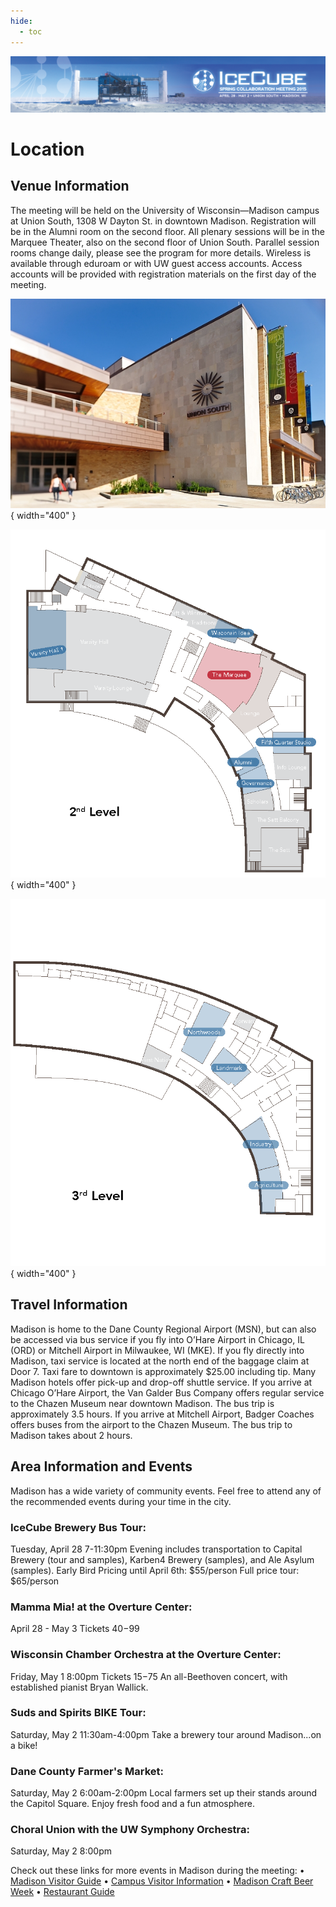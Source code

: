```yaml
---
hide:
  - toc
---
```


![2015 Spring Collaboration Meeting](IceCubeCollabMeeting15_web_banner_012915.png)

# Location


## Venue Information

The meeting will be held on the University of Wisconsin—Madison campus at Union South, 1308 W Dayton St. in downtown Madison. Registration will be in the Alumni room on the second floor. All plenary sessions will be in the Marquee Theater, also on the second floor of Union South. Parallel session rooms change daily, please see the program for more details. Wireless is available through eduroam or with UW guest access accounts. Access accounts will be provided with registration materials on the first day of the meeting.


![](Union_South11_6805.jpeg){ width="400" }

![](U.South_Collab_Map_Page_1.png){ width="400" }

![](U.South_Collab_Map_Page_2.png){ width="400" }

## Travel Information

Madison is home to the Dane County Regional Airport (MSN), but can also be accessed via bus service if you fly into O’Hare Airport in Chicago, IL (ORD) or Mitchell Airport in Milwaukee, WI (MKE). If you fly directly into Madison, taxi service is located at the north end of the baggage claim at Door 7. Taxi fare to downtown is approximately $25.00 including tip. Many Madison hotels offer pick-up and drop-off shuttle service. If you arrive at Chicago O’Hare Airport, the Van Galder Bus Company offers regular service to the Chazen Museum near downtown Madison. The bus trip is approximately 3.5 hours. If you arrive at Mitchell Airport, Badger Coaches offers buses from the airport to the Chazen Museum. The bus trip to Madison takes about 2 hours.


## Area Information and Events

Madison has a wide variety of community events. Feel free to attend any of the recommended events during your time in the city.

### IceCube Brewery Bus Tour:
Tuesday, April 28
7-11:30pm
Evening includes transportation to Capital Brewery (tour and samples), Karben4 Brewery (samples), and Ale Asylum (samples).
Early Bird Pricing until April 6th: $55/person
Full price tour: $65/person
 
### Mamma Mia! at the Overture Center:
April 28 - May 3
Tickets $40-$99
 
### Wisconsin Chamber Orchestra at the Overture Center:
Friday, May 1
8:00pm
Tickets $15-$75
An all-Beethoven concert, with established pianist Bryan Wallick.
 
### Suds and Spirits BIKE Tour:
Saturday, May 2
11:30am-4:00pm
Take a brewery tour around Madison...on a bike!
 
### Dane County Farmer's Market:
Saturday, May 2
6:00am-2:00pm
Local farmers set up their stands around the Capitol Square. Enjoy fresh food and a fun atmosphere.
 
### Choral Union with the UW Symphony Orchestra:
Saturday, May 2
8:00pm

 
Check out these links for more events in Madison during the meeting:
• [Madison Visitor Guide](https://mydigitalpublication.com/publication/?m=39908&l=1&p=&pn=#{%22issue_id%22:524167,%22page%22:0})
• [Campus Visitor Information](http://vip.wisc.edu/)
• [Madison Craft Beer Week](http://www.madbeerweek.com/)
• [Restaurant Guide](https://docushare.icecube.wisc.edu/dsweb/Get/Document-73490/IceCubeCollab_restaurants.pdf)
